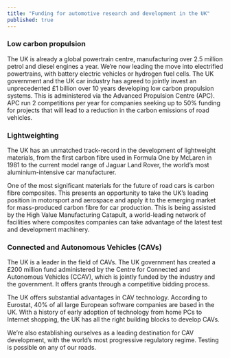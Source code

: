 ```yaml
---
title: "Funding for automotive research and development in the UK"
published: true
---
```

### Low carbon propulsion

The UK is already a global powertrain centre, manufacturing over 2.5 million petrol and diesel engines a year. We’re now leading the move into electrified powertrains, with battery electric vehicles or hydrogen fuel cells. The UK government and the UK car industry has agreed to jointly invest an unprecedented £1 billion over 10 years developing low carbon propulsion systems. This is administered via the Advanced Propulsion Centre (APC). APC run 2 competitions per year for companies seeking up to 50% funding for projects that will lead to a reduction in the carbon emissions of road vehicles.

### Lightweighting

The UK has an unmatched track-record in the development of lightweight materials, from the first carbon fibre used in Formula One by McLaren in 1981 to the current model range of Jaguar Land Rover, the world’s most aluminium-intensive car manufacturer.

One of the most significant materials for the future of road cars is carbon fibre composites.  This presents an opportunity to take the UK’s leading position in motorsport and aerospace and apply it to the emerging market for mass-produced carbon fibre for car production. This is being assisted by the High Value Manufacturing Catapult, a world-leading network of facilities where composites companies can take advantage of the latest test and development machinery. 

### Connected and Autonomous Vehicles (CAVs)

The UK is a leader in the field of CAVs. The UK government has created a £200 million fund administered by the Centre for Connected and Autonomous Vehicles (CCAV), which is jointly funded by the industry and the government. It offers grants through a competitive bidding process.

The UK offers substantial advantages in CAV technology. According to Eurostat, 40% of all large European software companies are based in the UK. With a history of early adoption of technology from home PCs to Internet shopping, the UK has all the right building blocks to develop CAVs. 

We’re also establishing ourselves as a leading destination for CAV development, with the world’s most progressive regulatory regime. Testing is possible on any of our roads.
